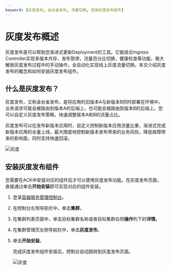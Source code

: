 ```yaml
---
keyword: [灰度发布, 金丝雀发布, 流量切换, 安装灰度发布组件]
---
```


# 灰度发布概述

灰度发布是可以帮助您渐进式更新Deployment的工具。它能结合Ingress Controller实现多版本共存，发布暂停，流量百分比切换，健康检查等功能，极大解放灰度发布过程中的手动操作，全自动化实现线上灰度流量切换。本文介绍灰度发布的概念和如何安装灰度发布组件。

## 什么是灰度发布？

灰度发布，又称金丝雀发布，是将应用的旧版本A与新版本B同时部署在环境中，业务请求可能会被路由到版本A的后端上，也可能会被路由到版本B的后端上。您可以自定义灰度发布策略，快速调整版本A和B的流量占比。

灰度发布可以在发布新版本应用时，自定义控制新版本应用流量比重，渐进式完成新版本应用的全量上线，最大限度地控制新版本发布带来的业务风险，降低故障带来的影响面，同时支持快速回滚。

![灰度](../images/p171937.png "灰度发布流程图")

## 安装灰度发布组件

您需要在ACK中安装对应的组件后才可以使用灰度发布功能。在灰度发布页面，直接通过单击**开始安装**即可实现对应的组件安装。

1.  登录[容器服务管理控制台](https://cs.console.aliyun.com)。

2.  在控制台左侧导航栏中，单击**集群**。

3.  在集群列表页面中，单击目标集群名称或者目标集群右侧**操作**列下的**详情**。

4.  在集群管理页左侧导航栏中，单击**灰度发布**。

5.  单击**开始安装**。

    完成灰度发布组件安装后，控制台自动跳转到灰度发布页面。

    ![灰度](https://static-aliyun-doc.oss-cn-hangzhou.aliyuncs.com/assets/img/zh-CN/3521232061/p172014.png)


